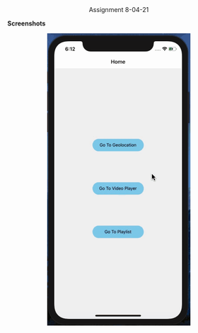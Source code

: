 <div align='center'>Assignment 8-04-21</div>

**Screenshots**

<div align='center'>

![First](./src/assets/Playlist.gif)

</div>
